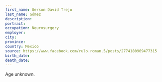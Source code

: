 ```yaml
---
first_name: Gerson David Trejo
last_name: Gómez
description: 
portrait: 
occupation: Neurosurgery
employer: 
city: 
province: 
country: Mexico
source: https://www.facebook.com/rulo.roman.5/posts/2774180969477315
birth_date: 
death_date: 
---
```


Age unknown.